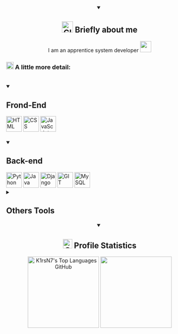 
<details open>
    <summary align="center"><h2> <img alt="GIF" src="./Image/Developer.gif" width="30px" /> Briefly about me </h2></summary>
    <p align="center"> I am an apprentice system developer  <img src="./Image/cat-coder.gif" width="30px"> </p>
    <h3> <img alt="GIF" src="./Image/paper.gif" width="20px" />  A little more detail: </h3>
  
<br>
</details>
<details open>
<summary align="left"><h2> Frond-End </h2></summary>
<div id="badges" align="left">
    <a href="https://ru.wikipedia.org/wiki/HTML" target="_blank"> <img alt="HTML" height="42px"  src="https://upload.wikimedia.org/wikipedia/commons/thumb/3/38/HTML5_Badge.svg/800px-HTML5_Badge.svg.png" /></a>
    <a href="https://ru.wikipedia.org/wiki/CSS" target="_blank"> <img alt="CSS" height="42px"  src="https://uxwing.com/wp-content/themes/uxwing/download/brands-and-social-media/css-icon.png" /></a>
    <a href="https://developer.mozilla.org/en-US/docs/Web/JavaScript" target="_blank"><img alt="JavaScript" height="42px" src="https://cdn.jsdelivr.net/gh/devicons/devicon/icons/javascript/javascript-original.svg" />
</a>
</div>
<br>
</details>  
<details open>
    <summary align="left"><h2> Back-end </h2></summary>
<div align="left">
    <p></p> 
    <a href="https://www.python.org/" target="_blank"> <img alt="Python" height ="42px"  src="https://cdn.jsdelivr.net/gh/devicons/devicon/icons/python/python-original.svg" /></a>
    <a href="https://www.java.com/en/" target="_blank"> <img alt="Java" height ="42px"  src="https://cdn.jsdelivr.net/gh/devicons/devicon/icons/java/java-original.svg" /></a>
    <a href="https://www.djangoproject.com/" target="_blank"><img alt="Django" height="42px" src="https://static.djangoproject.com/img/logos/django-logo-negative.svg" /></a>
    <a href="https://git-scm.com/" target="_blank"> <img alt="GIT" height="42px"  src="https://cdn.jsdelivr.net/gh/devicons/devicon/icons/git/git-original.svg" /></a>
    <a href="https://www.mysql.com/" target="_blank"> <img alt="MySQL" height ="42px"  src="https://cdn.jsdelivr.net/gh/devicons/devicon/icons/mysql/mysql-original.svg" /></a>

       
</div>
</details>
<details>
<summary align="left"><h2> Others Tools </h2></summary>
<div align="left">
    <a href="https://www.raspberrypi.com/" target="_blank"><img alt="Raspberry Pi" height="42px" src="https://cdn.jsdelivr.net/gh/devicons/devicon/icons/raspberrypi/raspberrypi-original.svg" /></a>
    <a href="https://www.microsoft.com/en-us/windows" target="_blank"> <img alt="Windows" height="42px" src="https://cdn.jsdelivr.net/gh/devicons/devicon@latest/icons/windows11/windows11-original.svg" /></a>
    <a href="https://www.arduino.cc/" target="_blank"> <img alt="Arduino" height="42px" src="https://cdn.jsdelivr.net/gh/devicons/devicon@latest/icons/arduino/arduino-original.svg" /></a>
    <a href="https://en.wikipedia.org/wiki/Bash_(Unix_shell)" target="_blank"> <img alt="Bash" height="42px" src="https://cdn.jsdelivr.net/gh/devicons/devicon@latest/icons/bash/bash-original.svg" /></a>
    <a href="https://www.blender.org/" target="_blank"> <img alt="Blender" height="42px" src="https://cdn.jsdelivr.net/gh/devicons/devicon@latest/icons/blender/blender-original.svg" /></a>
    <a href="https://www.linux.org/" target="_blank"> <img alt="Linux" height="42px"  src="https://cdn.jsdelivr.net/gh/devicons/devicon@latest/icons/linux/linux-original.svg" /></a>
    <a href="https://ubuntu.com/" target="_blank"> <img alt="Ubuntu" height="42px" src="https://cdn.jsdelivr.net/gh/devicons/devicon@latest/icons/ubuntu/ubuntu-original.svg" /></a>
    <br>
    <p></p>
</div>
</details>

<details open>
<summary align="center"><h2> <img alt="GIF" src="./Image//statistics.gif" width="25px"> Profile Statistics </h2></summary>
  <div align="center">
    <img height="192px" alt="K1rsN7's Top Languages GitHub" src="https://github-readme-stats.vercel.app/api/top-langs/?username=K1rsN7&theme=transparent&title_color=84C2C0&color=E3E3E3&text_color=DEDEDE&hide_border=true&text_bold=true&layout=compact"weight=41% height="192px"/>
      <img height="192px" src="https://github-readme-stats.vercel.app/api?username=K1rsN7&theme=transparent&rank_icon=github&title_color=84C2C0&color=E3E3E3&text_color=DEDEDE&hide_border=true&custom_title=GitHub⠀Stats&show_icons=true"/>
<!--       <img src="https://wakatime.com/share/@K1rsN7/00fbd77f-ac04-4ba5-aebe-b75a9efc825a.svg" height="500px"/> -->


